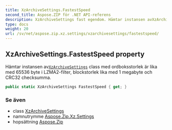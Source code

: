 ```yaml
---
title: XzArchiveSettings.FastestSpeed
second_title: Aspose.ZIP för .NET API-referens
description: XzArchiveSettings fast egendom. Hämtar instansen avXzArchiveSettings class med ordboksstorlek är lika med 65536 byte i LZMA2filter blockstorlek lika med 1 megabyte och CRC32 checksumma.
type: docs
weight: 20
url: /sv/net/aspose.zip.xz.settings/xzarchivesettings/fastestspeed/
---
```

## XzArchiveSettings.FastestSpeed property

Hämtar instansen av[`XzArchiveSettings`](../) class med ordboksstorlek är lika med 65536 byte i LZMA2-filter, blockstorlek lika med 1 megabyte och CRC32 checksumma.

```csharp
public static XzArchiveSettings FastestSpeed { get; }
```

### Se även

* class [XzArchiveSettings](../)
* namnutrymme [Aspose.Zip.Xz.Settings](../../xzarchivesettings/)
* hopsättning [Aspose.Zip](../../../)


